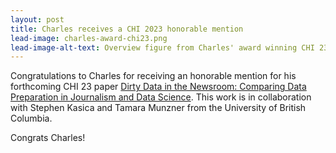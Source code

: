 ```yaml
---
layout: post
title: Charles receives a CHI 2023 honorable mention
lead-image: charles-award-chi23.png
lead-image-alt-text: Overview figure from Charles' award winning CHI 23 paper
---
```


Congratulations to Charles for receiving an honorable mention for his forthcoming CHI 23 paper [Dirty Data in the Newsroom: Comparing Data Preparation in Journalism and Data Science](https://www.cs.ubc.ca/group/infovis/pubs/2023/dirty-data-in-the-newsroom/). This work is in collaboration with Stephen Kasica and Tamara Munzner from the University of British Columbia.

Congrats Charles!
